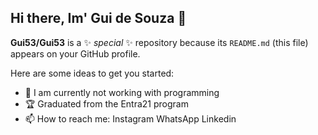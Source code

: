 ## Hi there, Im' Gui de Souza 👋

**Gui53/Gui53** is a ✨ _special_ ✨ repository because its `README.md` (this file) appears on your GitHub profile.

Here are some ideas to get you started:

- 🔭 I am currently not working with programming
- 🏆 Graduated from the Entra21 program
- 📫 How to reach me: Instagram WhatsApp Linkedin

